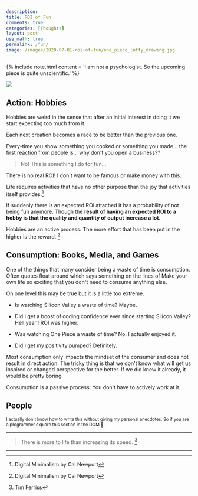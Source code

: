 ```yaml
---
description: 
title: ROI of Fun
comments: true
categories: [Thoughts]
layout: post
use_math: true
permalink: /fun/
image: /images/2020-07-01-roi-of-fun/one_piece_luffy_drawing.jpg
---
```


<style>
.secret{
    display: none;
}
</style>

{% include note.html content = 'I am not a psychologist. So the upcoming piece is quite unscientific.' %}

![]({{site.baseurl}}/images/2020-07-01-roi-of-fun/one_piece_luffy_drawing.jpg)

## **Action**: Hobbies
Hobbies are weird in the sense that after an initial interest in doing it we start expecting too much from it.

Each next creation becomes a race to be better than the previous one.

Every-time you show something you cooked or something you made... the first reaction from people is... why don't you open a business??

> No! This is something I do for fun...

There is no real ROI! I don't want to be famous or make money with this.

Life requires activities that have no other purpose than the joy that activities itself provides.[^1]

If suddenly there is an expected ROI attached it has a probability of not being fun anymore. Though the **result of having an expected ROI to a hobby is that the quality and quantity of output increase a lot**.

Hobbies are an active process: The more effort that has been put in the higher is the reward. [^1]

## **Consumption**: Books, Media, and Games

One of the things that many consider being a waste of time is consumption. Often quotes float around which says something on the lines of Make your own life so exciting that you don't need to consume anything else.

On one level this may be true but it is a little too extreme.

- Is watching Silicon Valley a waste of time? Maybe.
- Did I get a boost of coding confidence ever since starting Silicon Valley? Hell yeah! ROI was higher.


- Was watching One Piece a waste of time? No. I actually enjoyed it.
- Did I get my positivity pumped? Definitely.

Most consumption only impacts the mindset of the consumer and does not result in direct action.
The tricky thing is that we don't know what will get us inspired or changed perspective for the better. If we did knew it already, it would be pretty boring.

Consumption is a passive process: You don't have to actively work at it.

## **People**

<sup>I actually don't know how to write this without giving my personal anecdotes. So if you are a programmer explore this section in the DOM 😬.</sup>

<div class='secret'>
I have been guilty of setting very high standards for people around me and for my behavior towards them too. It is not something I do consciously nor it is something I want to do. <br><br>

The people around me have always been supportive, caring and made me less bored.<br><br>

We are not dealing with creatures of logic. These are people just like me with emotions, ups/downs, discomforts, strengths, and weaknesses.<br><br>

We are social animals made to support each other during the bad and the good. I was and am always available for my friends/family when a problem arose in their life and they need me. But I was never there to share happy moments with them too.<br><br>

Dealing with people is both active and passive:<br>
Active: To be there to be for them when a problem arose and they need.<br>
Passive: To be there to share their happiness.<br>

And since you are someone who took the effort to read this in DOM, I am really grateful. If we have, in some way lost touch just ping :)

</div>

***
> There is more to life than increasing its speed. [^2]

***

[^1]: Digital Minimalism by Cal Newport
[^2]: Tim Ferriss